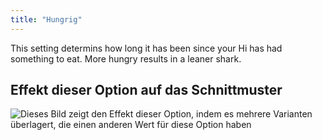 ```yaml
---
title: "Hungrig"
---
```


This setting determins how long it has been since your Hi has had something to eat. More hungry results in a leaner shark.

## Effekt dieser Option auf das Schnittmuster

![Dieses Bild zeigt den Effekt dieser Option, indem es mehrere Varianten überlagert, die einen anderen Wert für diese Option haben](hi_hungry_sample.svg "Effekt dieser Option auf das Schnittmuster")
